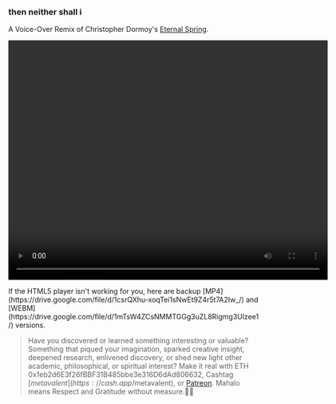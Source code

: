 ### then neither shall i

A Voice-Over Remix of Christopher Dormoy's [Eternal Spring](https://vimeo.com/689902544).

<p></p>
<video class="center" width="640" height="480" controls autoplay>
  <source src="https://github.com/metavalent/metavalent.github.io/blob/gh-pages/assets/audio-video/If_Winter_Never.mp4?raw=true" type="video/mp4">
  <source src=src="https://github.com/metavalent/metavalent.github.io/blob/gh-pages/assets/audio-video/If_Winter_Never.webm?raw=true" type="video/webm">
Your browser does not support the video tag. Try [MP4](https://drive.google.com/file/d/1csrQXhu-xoqTei1sNwEt9Z4r5t7A2Iw_/) or [WEBM](https://drive.google.com/file/d/1mTsW4ZCsNMMTGGg3uZL8Rigmg3Ulzee1/) versions.
</video>

<p></p>
If the HTML5 player isn't working for you, here are backup [MP4](https://drive.google.com/file/d/1csrQXhu-xoqTei1sNwEt9Z4r5t7A2Iw_/) and [WEBM](https://drive.google.com/file/d/1mTsW4ZCsNMMTGGg3uZL8Rigmg3Ulzee1/) versions.

<!-- a bubbleapps experiment
https://simplevideoplayer.bubbleapps.io/video?mp4=https://github.com/metavalent/metavalent.github.io/blob/gh-pages/assets/audio-video/If_Winter_Never.mp4?raw=true&webm=https://github.com/metavalent/metavalent.github.io/blob/gh-pages/assets/audio-video/If_Winter_Never.webm?raw=true
-->

> Have you discovered or learned something interesting or valuable? Something that piqued your imagination, sparked creative insight, deepened research, enlivened discovery, or shed new light other academic, philosophical, or spiritual interest? Make it real with ETH 0x1eb2d6E3f26fBBF31B485bbe3e316D6dAd806632, Cashtag [$metavalent](https://cash.app/$metavalent), or [Patreon](https://patreon.com/metavalent). Mahalo means Respect and Gratitude without measure.🙏🏼
